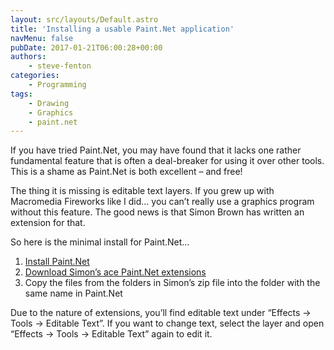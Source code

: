 ```yaml
---
layout: src/layouts/Default.astro
title: 'Installing a usable Paint.Net application'
navMenu: false
pubDate: 2017-01-21T06:00:28+00:00
authors:
    - steve-fenton
categories:
    - Programming
tags:
    - Drawing
    - Graphics
    - paint.net
---
```


If you have tried Paint.Net, you may have found that it lacks one rather fundamental feature that is often a deal-breaker for using it over other tools. This is a shame as Paint.Net is both excellent – and free!

The thing it is missing is editable text layers. If you grew up with Macromedia Fireworks like I did… you can’t really use a graphics program without this feature. The good news is that Simon Brown has written an extension for that.

So here is the minimal install for Paint.Net…

1. [Install Paint.Net](http://www.getpaint.net/index.html)
2. [Download Simon’s ace Paint.Net extensions](http://forums.getpaint.net/index.php?/topic/10056-editable-text-v10-stable/)
3. Copy the files from the folders in Simon’s zip file into the folder with the same name in Paint.Net

Due to the nature of extensions, you’ll find editable text under “Effects -> Tools -> Editable Text”. If you want to change text, select the layer and open “Effects -> Tools -> Editable Text” again to edit it.